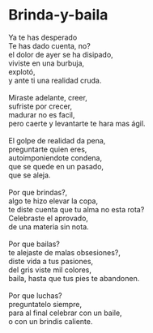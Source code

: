 # Brinda-y-baila
Ya te has desperado</br>
Te has dado cuenta, no?</br>
el dolor de ayer se ha disipado,</br>
viviste en una burbuja,</br>
explotó,</br>
y ante ti una realidad cruda.</br>
</br>
Miraste adelante, creer,</br>
sufriste por crecer,</br>
madurar no es facil,</br>
pero caerte y levantarte te hara mas ágil.</br>
</br>
El golpe de realidad da pena,</br>
preguntarte quien eres,</br>
autoimponiendote condena,</br>
que se quede en un pasado,</br>
que se aleja.</br>
</br>
Por que brindas?,</br>
algo te hizo elevar la copa,</br>
te diste cuenta que tu alma no esta rota?</br>
Celebraste el aprovado,</br>
de una materia sin nota.</br>
</br>
Por que bailas?</br>
te alejaste de malas obsesiones?,</br>
diste vida a tus pasiones,</br>
del gris viste mil colores,</br>
baila, hasta que tus pies te abandonen.
</br></br>
Por que luchas?</br>
preguntatelo siempre,</br>
para al final celebrar con un baile,</br>
o con un brindis caliente.</br>
